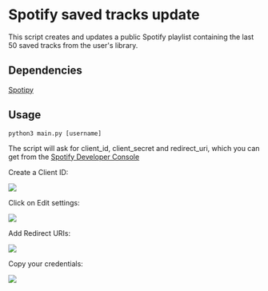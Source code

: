 # Spotify saved tracks update

This script creates and updates a public Spotify playlist containing the last 50 saved tracks from the user's library.

## Dependencies

[Spotipy](https://github.com/plamere/spotipy)

## Usage

```python3 main.py [username]```

The script will ask for client\_id, client\_secret and redirect\_uri, which you can get from the [Spotify Developer Console](https://developer.spotify.com/dashboard/)

Create a Client ID:

![](res/readme/CreateNewID.jpg)

Click on Edit settings:

![](res/readme/EditSettings.jpg)

Add Redirect URIs:

![](res/readme/RedirectURIs.jpg)

Copy your credentials:

![](res/readme/Credentials.jpg)
